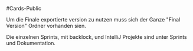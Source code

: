#Cards-Public

Um die Finale exportierte version zu nutzen muss sich der Ganze "Final Version" Ordner vorhanden sien.

Die einzelnen Sprints, mit backlock, und IntelliJ Projekte sind unter Sprints und Dokumentation.
